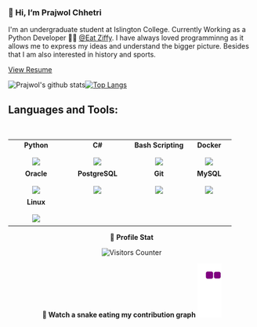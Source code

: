 ### 👋 Hi, I’m Prajwol Chhetri

I'm an undergraduate student at Islington College. Currently Working as a Python Developer 👨‍💻 [@Eat Ziffy](https://www.eatziffy.com/). I have always loved programminng as it allows me to express my ideas and understand the bigger picture. Besides that I am also interested in history and sports.

[View Resume](https://prajwol-chhetri.github.io/minimal-mistakes/assets/docs/resume.pdf)

![Prajwol's github stats](https://github-readme-stats.vercel.app/api?username=prajwol-chhetri&count_private=true&show_icons=true&theme=dark)<a href="https://github.com/prajwol-chhetri">[![Top Langs](https://github-readme-stats.vercel.app/api/top-langs/?username=prajwol-chhetri&layout=compact&theme=dark)](https://github.com/prajwol-chhetri)</a>

## Languages and Tools:
<br/>
<center>
<table>
<tbody align="center">
 <tr>
   
<td align="center" width="25%">
<span><b><center>Python</center></b></span><br/> 
<img height=75px src="https://img.icons8.com/color/2x/python.png"> 
</td>

   
<td align="center" width="30%">
<span><b><center>C#</center></b></span><br/>  
<img height=75px src="https://img.icons8.com/ios-filled/50/000000/c-sharp-logo.png">
</td>

<td align="center" width="25%">
<span><b><center>Bash Scripting</center></b></span><br/> 
<img height=75px src="https://img.icons8.com/plasticine/100/000000/bash.png"> 
</td>

<td align="center" width="25%">
<span><b><center>Docker</center></b></span><br/>  
<img height=75px src="https://img.icons8.com/color/48/000000/docker.png"> 
</td>
</tr>

<tr> 
<td align="center" width="25%">
<span><b><center>Oracle</center></b></span><br/> 
<img height=75px src="https://img.icons8.com/color/48/000000/oracle-logo.png">
</td>

<td align="center" width="25%">
<span><b><center>PostgreSQL</center></b></span> <br/>
<img height=75px src="https://img.icons8.com/color/48/000000/postgreesql.png"> 
</td>

<td align="center" width="25%">
<span><b><center>Git</center></b></span> <br/>
<img height=75px src="https://img.icons8.com/ios-glyphs/2x/github-2.png"> 
</td>

<td align="center" width="25%">
<span><b><center>MySQL</center></b></span> <br/>
<img height=75px src="https://img.icons8.com/color/48/000000/mysql.png"/>
</td>

</tr>

<tr>
<td align="center" width="25%">
<span><b><center>Linux</center></b></span> <br/>
<img height=75px src="https://img.icons8.com/color/48/000000/linux.png"/>
</td>
</tr>
</tbody>
</table>

👨 **Profile Stat**

<img src="https://visitor-badge.glitch.me/badge?page_id=prajwol-chhetri.prajwol-chhetri" alt="Visitors Counter">

**🐍 Watch a snake eating my contribution graph**
![graph](https://github.com/Prajwol-Chhetri/Prajwol-Chhetri/blob/output/github-contribution-grid-snake.gif)
